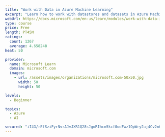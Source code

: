 ```yaml
---
title: "Work with Data in Azure Machine Learning"
excerpt: "Learn how to work with datastores and datasets in Azure Machine Learning."
webUrl: https://docs.microsoft.com/en-us/learn/modules/work-with-data-in-aml/
type: course
price: Free
length: PT45M
ratings:
  count: 1267
  average: 4.658248
heat: 50

provider:
  name: Microsoft Learn
  domain: microsoft.com
  images:
    - url: /assets/images/organizations/microsoft.com-50x50.jpg
      width: 50
      height: 50

levels:
  - Beginner

topics:
  - Azure
  - AI

secured: "iI4G/rEfSziFyrNvrAJvJXR1Q28sJgoRIhcm5kcf0odFwz1OpWry2aj4Cv2n0eH2ix/z3m82jznqVwblBFfNgksY8VP/xUyum+eZwwsKFNQ8jTv347l6I2uH/hH6Fkm2XzoiptCEMDEkTZZRYXBQiuu49mQy4ZtUh1O262/x/1rIauixIs0/QpfC9ObFCoF1PYdIbA1vrrxJb3QnIO0aWgejUqvXntypDCaNI/vZ+mJQ7AzV0NGM+VENhyqGLK9g1IG4W3bt+6tIXIt1PECJVSCcGCqNLACjrtITJ6ML8maI9BQfQyi29cibcPiUCHDLWkl6Fi25B4waUzWlR6zDeDLJmatjJAeI0RhtSnMBeIvKGoXB/jbgrPt5NoYsB8HVOSKE8lAAgStmavuUu+INORUFmxQ7Wg0yUP86g2u0oH4=;/l5fg1pXbv0Zp0rw3syLzA=="
---
```


